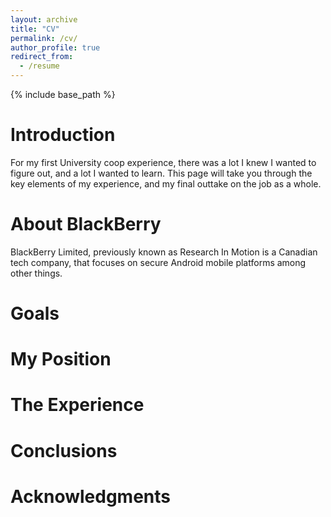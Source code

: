 ```yaml
---
layout: archive
title: "CV"
permalink: /cv/
author_profile: true
redirect_from:
  - /resume
---
```


{% include base_path %}

# Introduction
For my first University coop experience, there was a lot I knew I wanted to figure out, and a lot I wanted to learn. This page will take you through the key elements of my experience, and my final outtake on the job as a whole.

# About BlackBerry
BlackBerry Limited, previously known as Research In Motion is a Canadian tech company, that focuses on secure Android mobile platforms among other things. 

# Goals

# My Position

# The Experience

# Conclusions

# Acknowledgments
